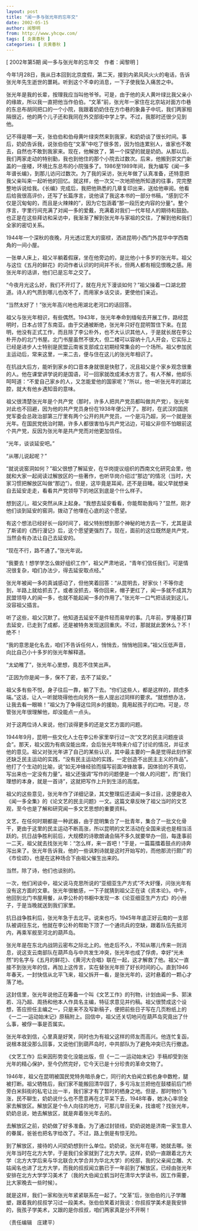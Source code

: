 ```yaml
---
layout: post
title: "闻一多与张光年的忘年交"
date: 2002-05-15
author: 闻黎明
from: http://www.yhcqw.com/
tags: [ 炎黄春秋 ]
categories: [ 炎黄春秋 ]
---
```



[ 2002年第5期 闻一多与张光年的忘年交　作者：闻黎明 ]

今年1月28日，我从日本回到北京度假，第二天，接到内弟风风火火的电话，告诉张光年先生逝世的噩耗。听到这个不幸的消息，一下子使我坠入痛苦之中。


张光年是我的长辈，按理我应当叫他爷爷。可是，由于他的夫人黄叶绿比我父亲小的缘故，所以我一直把他当作伯伯。“文革”前，张光年一家住在北京站对面方巾巷的东总布胡同把口的一个小院，我跟着奶奶住在方巾巷的象鼻子中坑，我们两家相隔很近，他的两个儿子还和我同在外交部街中学上学。不过，我那时还很少见到他。


记不得是哪一天，张伯伯和伯母黄叶绿突然来到我家，和奶奶谈了很长时间。事后，奶奶告诉我，说张伯伯在“文革”中吃了很多苦，因为怕连累别人，谁家也不敢去，自然也不敢到我家来。现在，他解放了，第一个探望的就是奶奶。从那以后，我们两家走动的特别勤，我也到他住的那个小院去过数次。后来，他搬到崇文门新盖的一座楼，环境比东总布的小院强多了。1986至1989年间，我为编写《闻一多年谱长编》，到那儿访问过数次。为了我的采访，张光年做了认真准备，还特意把我父亲叫来一起听他的回忆。就这样，他一次又一次地把他所知道的往事，完完整整地诉说给我。《长编》完成后，我把他熟悉的几章复印出来，送给他审阅。他看后给我很高评价，还写了长篇序言，说他读了我这本书的一部分书稿，“感到它不仅是沉甸甸的，而且是火辣辣的”，因为它包涵着“那一段历史内容的分量”。整个序言，字里行间充满了对闻一多的爱戴，充满着对我们一代年轻人的期待和鼓励。也正是在这些拜访和采访中，我渐渐了解到张光年与家祖的交往，了解到他和我们全家的密切关系。

1944年一个深秋的夜晚，月光透过宽大的窗棂，洒进昆明小西门外昆华中学西南角的一间小屋。


一张单人床上，祖父半躺着假寐，坐在他旁边的，是比他小十多岁的张光年。祖父与这位《五月的鲜花》的词作者认识的时间并不长，但两人都有相见恨晚之感。用张光年的话讲，他们已是忘年之交了。

“今夜月光这么好，我们不开灯了，就在月光下漫谈如何？”祖父操着一口湖北腔道。诗人的气质到哪儿也改不了，而用家乡话交谈，更使他们亲近。

“当然太好了！”张光年高兴地也用湖北老河口的话回答。


祖父与张光年相识，有些偶然。1943年，张光年奉命到缅甸去开展工作，路经昆明时，日本占领了东南亚。由于交通被断绝，张光年只好在昆明暂住下来。在昆明，他没有正式工作，而且除了李公朴外，也不大认识其他人，于是就长居在李公朴开办的北门书屋。北门书屋虽然不很大，但二楼可以容纳十几人开会，它实际上已经是进步人士特别是民盟云南省支部成立初期经常集会的一个场所。祖父参加民主运动后，常来这里，一来二去，便与住在这儿的张光年相识了。


在抗战大后方，能听到家乡的口音本身就很是快慰了，况且祖父是个家乡观念很重的人。他在课堂讲学说的是国语，可一回家就改成浠水方言了。有人不解，他却乐呵呵道：“不爱自己家乡的人，又怎能爱他的国家呢？”所以，他一听张光年的湖北腔，就大有他乡遇知音的意味。


祖父很清楚张光年是个共产党（那时，许多人把共产党员都叫做共产党），张光年对此也不回避，因为他的共产党员身份在1938年便公开了。那时，在武汉的国民党军委会总政治部第三厅里有两个公开的共产党员，一个是冯乃超，另一个就是张光年。在国民党统治时期，许多人都很害怕与共产党沾边，可祖父非但不怕眼前这个共产党，反因为张光年是共产党而对他更加信任。

“光年，谈谈延安吧。”

“从哪儿说起呢？”


“就说说窑洞如何？”祖父很想了解延安，在华岗提议组织的西南文化研究会里，他就和大家一起阅读过解放区的一些著作，也听华岗介绍过“那边”的情况（当时，大家习惯把解放区叫做“那边”）。但是，这毕竟是耳闻，还不是目睹。祖父早就想亲自去延安走走，看看共产党领导下的地区到底是个什么样子。

想到这儿，祖父突然从床上起身。“我想去延安看看，你能帮助我吗？”显然，刚才他们谈到延安的窑洞，拨动了他埋在心底的这个愿望。


有这个想法已经好长一段时间了，祖父特别想到那个神秘的地方去一下，尤其是读了斯诺的《西行漫记》后，这个愿望更强烈了。现在，面前的这位既然是共产党，当然会有办法让自己去延安的。

“现在不行，路不通了。”张光年说。

“我要去！想学学怎么做好组织工作”，祖父严肃地说，“青年们信任我们，可是情况很复杂，咱们办法少，得去延安取点经。”


张光年被闻一多的真诚感动了，但他笑着回答：“从昆明去，好家伙！不等你走到，半路上就给抓去了。或者没抓去，等你回来，帽子更红了，闻一多就不成其为民盟领导人的闻一多，也就不能起闻一多的作用了。”张光年一口气把话说到这儿，没容祖父插言。

听了这些，祖父沉默了。他知道去延安不是件轻而易举的事。几年前，罗隆基打算去延安，已走到了成都，还是被特务发现送回重庆。不过，那就就此罢休么？不！绝不！

“我的意思是化名去，咱们不告诉任何人，悄悄去，悄悄地回来。”祖父压低声音，向比自己小十多岁的张光年解释道。

“太幼稚了”，张光年心里想，竟忍不住笑出声。

“正因为你是闻一多，保不了密，去不了延安。”


祖父多有些不悦，身子往后一靠，躺了下去。“你们这些人，都是这样的，顾虑多端。”这话，让人一听就晓得他也向另外一些人提出过同样的要求。“就想想办法，让我去看一眼嘛！”祖父为了争得这位同乡的援助，竟用起孩子的口吻。可是，尽管张光年很理解他，却没能点一点头。

对于这两位诗人来说，他们谈得更多的还是文艺方面的问题。


1944年9月，昆明一些文化人士在李公朴家里举行过一次“文艺的民主问题座谈会”。那天，祖父因为有病没能出席，会后张光年特来介绍了讨论的情况，并征求他的意见。祖父对张光年讲了自己的某些认识，其中最主要的一条是觉得此刻作家还缺乏民主运动的实践，“没有民主运动的实践，一定创造不出民主主义的作品”。他打了个生动的比喻，说“如无冲锋经验而描写前面冲锋故事，因体验的不真切，写出来也一定没有力量”。祖父还强调“写作的问题便是一个做人的问题”，而“我们理想的本身，就是一首诗”，这就把写作上升到生活的高度。


祖父的这些意见，张光年作了详细记录，其文整理后还请闻一多过目，这便是收入《闻一多全集》的《论文艺的民主问题》一文。这篇文章反映了祖父当时的文艺观，至今也是了解和研究闻一多文艺思想的重要资料。


文艺，在任何时期都是一种武器，由于昆明集合了一批青年，集合了一批文化骨干，更由于这里的民主运动不断高涨，所以昆明的文艺活动在全国来说也是相当活跃的。抗日战争胜利前后，大规模的诗歌朗诵会隔不多久就要举办一回，每逢事前一二天，祖父就去找张光年：“怎么样，来一首吧！”于是，一篇篇擂着鼓点的诗奔泻出来了。张光年告诉我，他的一些讽刺诗就是这时开始写的，而他那流行颇广的《市侩颂》，也是在这种场合下由祖父催生出来的。

当然，除了诗，他们也谈别的。


一次，他们闲谈中，祖父说马克思所说的“亚细亚生产方式”不大好懂，问张光年有没有这方面的文章。张光年很敏感，一下子就猜到祖父正在读《资本论》。中午，他回到北门书屋用餐，从李公朴的书橱中发现一本《论亚细亚生产方式》的小册子，于是当晚就送到我们家里。


抗日战争胜利后，张光年急于去北平。说来也巧，1945年年底正好云南的一支部队被调往东北，他就在李公朴的帮助下顶了一个通讯兵的空缺，跟着队伍先抵河内，再乘军舰至河北的葫芦岛。


张光年是在东北内战阴云密布之际北上的。他走后不久，不知从哪儿传来一则消息，说这支云南部队在葫芦岛与中共发生冲突，张光年也成了俘虏，幸好“光未然”的名字与《五月的鲜花》、《黄河大合唱》联在一起，这才解救了他。祖父一直接不到张光年的信，再加上这传言，实在替张光年担了好长时间的心。直到1946年春天，一封快信从北平飞来，祖父拆开一看，是张光年的，这时悬着的一颗心才落了地。


这封信里，张光年说他正在筹备一个叫《文艺工作》的刊物，计划由闻一多、郭沫若、冯乃超、周扬和他本人作具名主编，特征求意见并约稿。祖父很赞成这个设想，答应担任主编之一，只是来不及写新稿子，便把前些日子写在几页粉纸上的《一二·一运动始末记》原稿附上。回信中，祖父还关切地问在葫芦岛究竟出了什么事，被俘一事是否属实。

张光年收到信，心里真是好笑，同时也为有祖父这样的师友而高兴。他连忙复函，说根本就没那么回事，又说他们到葫芦岛时，中共部队为了避免冲突已先行撤退。

《文艺工作》后来因形势变化没能出版，但《一二·一运动始末记》手稿却受到张光年的精心保护，至今仍然完好，它今天已是十分珍贵的革命文物了。


1946年，祖父在昆明被国民党特务暗杀身亡，同行的大伯闻立鹤也身中数枪，腿被打断。祖父牺牲后，我们家不能搬回清华园了，多亏冯友兰把他在鼓楼前后门桥旁白米斜街的私宅让出一半，我们家才有了暂时的栖身之地。但是，那时物价飞涨，民不聊生，奶奶说什么也不愿意再在北平呆下去，1948年春，她决心率领全家去解放区。解放区是个令人向往的地方，可那儿举目无亲，找谁呢？找张光年，奶奶总说，她去解放区，就是奔着张光年去的。

去解放区之前，奶奶做了好多准备。为了通过封锁线，奶奶说她是济南一家生意人的眷属，爸爸也把名字给改了。不过，路上倒是有惊无险。


到了解放区，接待的人问奶奶想到什么单位。奶奶说，张光年在哪，她就去哪。张光年当时在北方大学，于是我们全家就到了北方大学。这样，奶奶一直跟着北方大学（北方大学后来与华北联合大学合并为华北大学）的校部，我的父亲闻立雕、大姑闻名也进了北方大学，而我的叔叔闻立鹏已于一年前到了解放区，已经由张光年安排在北方大学学习美术了（我的大伯闻立鹤当时在清华大学读书，因工作需要，比大家晚去一些时候）。


就是这样，我们一家和张光年紧紧联系在一起了。“文革”后，张伯伯的儿子学雕塑，跟着我的叔叔学习过一段美术。张伯伯笑着对我说：你叔叔学美术是我安排的，我孩子学美术，又跟的是你叔叔，咱们两家真是分不开啊！

（责任编辑　庄建平）


